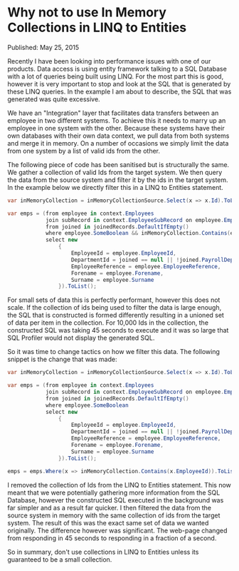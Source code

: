# Why not to use In Memory Collections in LINQ to Entities

Published: May 25, 2015

Recently I have been looking into performance issues with one of our products.  Data access is using entity framework talking to a SQL Database with a lot of queries being built using LINQ.  For the most part this is good, however it is very important to stop and look at the SQL that is generated by these LINQ queries.  In the example I am about to describe, the SQL that was generated was quite excessive.

We have an "Integration" layer that facilitates data transfers between an employee in two different systems.  To achieve this it needs to marry up an employee in one system with the other.  Because these systems have their own databases with their own data context, we pull data from both systems and merge it in memory. On a number of occasions we simply limit the data from one system by a list of valid ids from the other.

The following piece of code has been sanitised but is structurally the same.  We gather a collection of valid Ids from the target system.  We then query the data from the source system and filter it by the ids in the target system.  In the example below we directly filter this in a LINQ to Entities statement.

```C#
var inMemoryCollection = inMemoryCollectionSource.Select(x => x.Id).ToList();

var emps = (from employee in context.Employees
            join subRecord in context.EmployeeSubRecord on employee.EmployeeId equals subRecord.EmployeeID into joinedRecords
            from joined in joinedRecords.DefaultIfEmpty()
            where employee.SomeBoolean && inMemoryCollection.Contains(employee.EmployeeId)
            select new
                {
                    EmployeeId = employee.EmployeeId,
                    DepartmentId = joined == null || !joined.PayrollDepartmentID.HasValue ? 0 : joined.PayrollDepartmentID.Value,
                    EmployeeReference = employee.EmployeeReference,
                    Forename = employee.Forename,
                    Surname = employee.Surname
                }).ToList();
```

For small sets of data this is perfectly performant, however this does not scale.  If the collection of ids being used to filter the data is large enough, the SQL that is constructed is formed differently resulting in a unioned set of data per item in the collection.  For 10,000 Ids in the collection, the constructed SQL was taking 45 seconds to execute and it was so large that SQL Profiler would not display the generated SQL.

So it was time to change tactics on how we filter this data. The following snippet is the change that was made:
```C#
var inMemoryCollection = inMemoryCollectionSource.Select(x => x.Id).ToList();

var emps = (from employee in context.Employees
            join subRecord in context.EmployeeSubRecord on employee.EmployeeId equals subRecord.EmployeeID into joinedRecords
            from joined in joinedRecords.DefaultIfEmpty()
            where employee.SomeBoolean
            select new
                {
                    EmployeeId = employee.EmployeeId,
                    DepartmentId = joined == null || !joined.PayrollDepartmentID.HasValue ? 0 : joined.PayrollDepartmentID.Value,
                    EmployeeReference = employee.EmployeeReference,
                    Forename = employee.Forename,
                    Surname = employee.Surname
                }).ToList();

emps = emps.Where(x => inMemoryCollection.Contains(x.EmployeeId)).ToList();
```

I removed the collection of Ids from the LINQ to Entities statement.  This now meant that we were potentially gathering more information from the SQL Database, however the constructed SQL executed in the background was far simpler and as a result far quicker.  I then filtered the data from the source system in memory with the same collection of ids from the target system.  The result of this was the exact same set of data we wanted originally.  The difference however was significant.  The web-page changed from responding in 45 seconds to responding in a fraction of a second.

So in summary, don't use collections in LINQ to Entities unless its guaranteed to be a small collection.